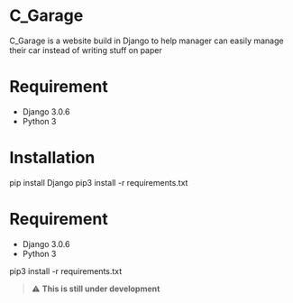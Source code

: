 # C_Garage
C_Garage is a website build in Django to help manager can easily manage their car instead of writing stuff on paper

# Requirement
 - Django 3.0.6
 - Python 3

# Installation
pip install Django
pip3 install -r requirements.txt


# Requirement
 - Django 3.0.6
 - Python 3

pip3 install -r requirements.txt

> :warning: **This is still under development**
